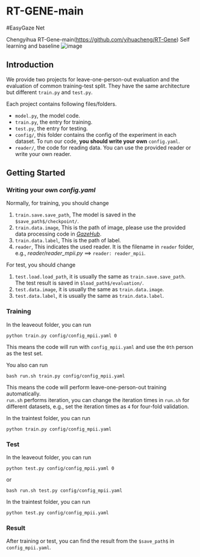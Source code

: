# RT-GENE-main
#EasyGaze Net

Chengyihua RT-Gene-main(https://github.com/yihuacheng/RT-Gene)
Self learning and baseline
![image](https://user-images.githubusercontent.com/95728828/178435734-cdc175f7-7d05-4d6d-baa6-16903d5e050d.png)

## Introduction

We provide two projects for leave-one-person-out evaluation and the evaluation of common training-test split.
They have the same architecture but different `train.py` and `test.py`.

Each project contains following files/folders.

- `model.py`, the model code.
- `train.py`, the entry for training.
- `test.py`, the entry for testing.
- `config/`, this folder contains the config of the experiment in each dataset. To run our code, **you should write your own** `config.yaml`. 
- `reader/`, the code for reading data. You can use the provided reader or write your own reader.

## Getting Started

### Writing your own *config.yaml*

Normally, for training, you should change 

1. `train.save.save_path`, The model is saved in the `$save_path$/checkpoint/`.
2. `train.data.image`, This is the path of image,  please use the provided data processing code in <a href="http://phi-ai.org/GazeHub/" target="_blank">*GazeHub*</a>.
3. `train.data.label`, This is the path of label.
4. `reader`, This indicates the used reader. It is the filename in `reader` folder, e.g., *reader/reader_mpii.py* ==> `reader: reader_mpii`.

For test, you should change 

1. `test.load.load_path`, it is usually the same as `train.save.save_path`. The test result is saved in `$load_path$/evaluation/`.
2. `test.data.image`, it is usually the same as `train.data.image`.
3. `test.data.label`, it is usually the same as `train.data.label`.

### Training

In the leaveout folder, you can run

```
python train.py config/config_mpii.yaml 0
```

This means the code will run with `config_mpii.yaml` and use the `0th` person as the test set.

You also can run

```
bash run.sh train.py config/config_mpii.yaml
```

This means the code will perform leave-one-person-out training automatically.   
`run.sh` performs iteration, you can change the iteration times in `run.sh` for different datasets, e.g., set the iteration times as `4` for four-fold validation.

In the traintest folder, you can run

```
python train.py config/config_mpii.yaml
```

### Test

In the leaveout folder, you can run

```
python test.py config/config_mpii.yaml 0
```

or

```
bash run.sh test.py config/config_mpii.yaml
```

In the traintest folder, you can run

```
python test.py config/config_mpii.yaml
```

### Result

After training or test, you can find the result from the `$save_path$` in `config_mpii.yaml`. 
